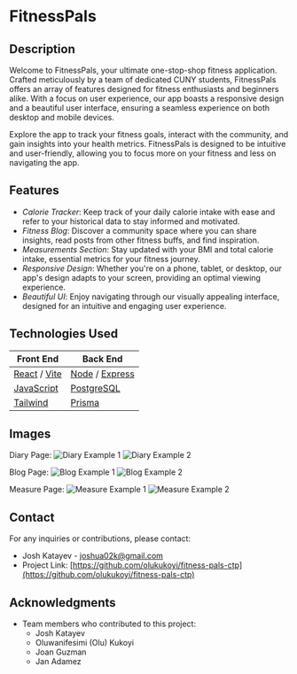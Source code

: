 # FitnessPals

## Description
Welcome to FitnessPals, your ultimate one-stop-shop fitness application. Crafted meticulously by a team of dedicated CUNY students, FitnessPals offers an array of features designed for fitness enthusiasts and beginners alike. With a focus on user experience, our app boasts a responsive design and a beautiful user interface, ensuring a seamless experience on both desktop and mobile devices.

Explore the app to track your fitness goals, interact with the community, and gain insights into your health metrics. FitnessPals is designed to be intuitive and user-friendly, allowing you to focus more on your fitness and less on navigating the app.

## Features
- _Calorie Tracker_: Keep track of your daily calorie intake with ease and refer to your historical data to stay informed and motivated.
- _Fitness Blog_: Discover a community space where you can share insights, read posts from other fitness buffs, and find inspiration.
- _Measurements Section_: Stay updated with your BMI and total calorie intake, essential metrics for your fitness journey.
- _Responsive Design_: Whether you're on a phone, tablet, or desktop, our app's design adapts to your screen, providing an optimal viewing experience.
- _Beautiful UI_: Enjoy navigating through our visually appealing interface, designed for an intuitive and engaging user experience.

## Technologies Used
| Front End | Back End |
| --------- | -------- |
| [React](https://react.dev/) / [Vite](https://vitejs.dev/) |[Node](https://nodejs.org/docs/latest/api/) / [Express](https://expressjs.com/)|
| [JavaScript](https://developer.mozilla.org/en-US/docs/Web/JavaScript) |[PostgreSQL](https://www.postgresql.org/)|
| [Tailwind](https://tailwindcss.com/)|[Prisma](https://www.prisma.io/)|

## Images
Diary Page:
![Diary Example 1](/client/public/repo_images/mobile_diary.png)
![Diary Example 2](/client/public/repo_images/desktop_diary.png)

Blog Page:
![Blog Example 1](/client/public/repo_images/mobile_blog.png)
![Blog Example 2](/client/public/repo_images/desktop_blog.png)

Measure Page:
![Measure Example 1](/client/public/repo_images/mobile_measure.png)
![Measure Example 2](/client/public/repo_images/desktop_measure.png)

## Contact
For any inquiries or contributions, please contact:
- Josh Katayev - joshua02k@gmail.com
- Project Link: [https://github.com/olukukoyi/fitness-pals-ctp](https://github.com/olukukoyi/fitness-pals-ctp)



## Acknowledgments

* Team members who contributed to this project:
    * Josh Katayev
    * Oluwanifesimi (Olu) Kukoyi
    *  Joan Guzman
    *  Jan Adamez
